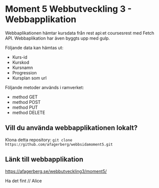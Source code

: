 # Moment 5 Webbutveckling 3 - Webbapplikation 

Webbaplikationen hämtar kursdata från rest api:et coursesrest med Fetch API. Webbaplikation har även byggts upp med gulp.

Följande data kan hämtas ut:
* Kurs-id
* Kurskod
* Kursnamn
* Progression
* Kursplan som url

Följande metoder används i ramverket:
* method GET
* method POST
* method PUT
* method DELETE




## Vill du använda webbapplikationen lokalt?
Klona detta repository: `git clone https://github.com/afagerberg/webbsidamoment5.git`


## Länk till webbapplikation
https://afagerberg.se/webbutveckling3/moment5/ 



Ha det fint
// Alice


